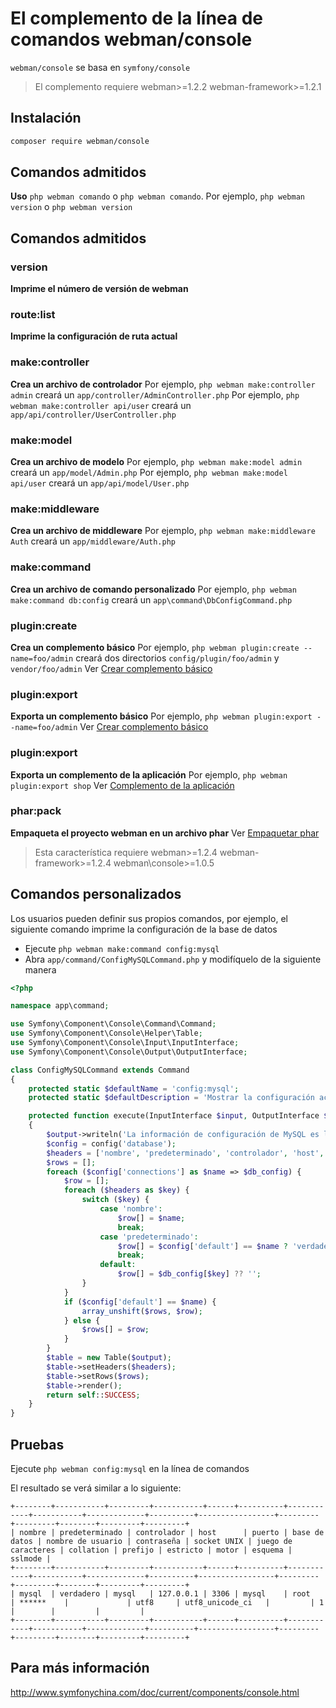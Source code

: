 # El complemento de la línea de comandos webman/console

`webman/console` se basa en `symfony/console`

> El complemento requiere webman>=1.2.2 webman-framework>=1.2.1

## Instalación

```sh
composer require webman/console
```

## Comandos admitidos
**Uso**
`php webman comando` o `php webman comando`.
Por ejemplo, `php webman version` o `php webman version`

## Comandos admitidos
### version
**Imprime el número de versión de webman**

### route:list
**Imprime la configuración de ruta actual**

### make:controller
**Crea un archivo de controlador**
Por ejemplo, `php webman make:controller admin` creará un `app/controller/AdminController.php`
Por ejemplo, `php webman make:controller api/user` creará un `app/api/controller/UserController.php`

### make:model
**Crea un archivo de modelo**
Por ejemplo, `php webman make:model admin` creará un `app/model/Admin.php`
Por ejemplo, `php webman make:model api/user` creará un `app/api/model/User.php`

### make:middleware
**Crea un archivo de middleware**
Por ejemplo, `php webman make:middleware Auth` creará un `app/middleware/Auth.php`

### make:command
**Crea un archivo de comando personalizado**
Por ejemplo, `php webman make:command db:config` creará un `app\command\DbConfigCommand.php`

### plugin:create
**Crea un complemento básico**
Por ejemplo, `php webman plugin:create --name=foo/admin` creará dos directorios `config/plugin/foo/admin` y `vendor/foo/admin`
Ver [Crear complemento básico](/doc/webman/plugin/create.html)

### plugin:export
**Exporta un complemento básico**
Por ejemplo, `php webman plugin:export --name=foo/admin`
Ver [Crear complemento básico](/doc/webman/plugin/create.html)

### plugin:export
**Exporta un complemento de la aplicación**
Por ejemplo, `php webman plugin:export shop`
Ver [Complemento de la aplicación](/doc/webman/plugin/app.html)

### phar:pack
**Empaqueta el proyecto webman en un archivo phar**
Ver [Empaquetar phar](/doc/webman/others/phar.html)
> Esta característica requiere webman>=1.2.4 webman-framework>=1.2.4 webman\console>=1.0.5

## Comandos personalizados
Los usuarios pueden definir sus propios comandos, por ejemplo, el siguiente comando imprime la configuración de la base de datos

* Ejecute `php webman make:command config:mysql`
* Abra `app/command/ConfigMySQLCommand.php` y modifíquelo de la siguiente manera

```php
<?php

namespace app\command;

use Symfony\Component\Console\Command\Command;
use Symfony\Component\Console\Helper\Table;
use Symfony\Component\Console\Input\InputInterface;
use Symfony\Component\Console\Output\OutputInterface;

class ConfigMySQLCommand extends Command
{
    protected static $defaultName = 'config:mysql';
    protected static $defaultDescription = 'Mostrar la configuración actual del servidor MySQL';

    protected function execute(InputInterface $input, OutputInterface $output)
    {
        $output->writeln('La información de configuración de MySQL es la siguiente:');
        $config = config('database');
        $headers = ['nombre', 'predeterminado', 'controlador', 'host', 'puerto', 'base de datos', 'nombre de usuario', 'contraseña', 'socket UNIX', 'juego de caracteres', 'collation', 'prefijo', 'estricto', 'motor', 'esquema', 'sslmode'];
        $rows = [];
        foreach ($config['connections'] as $name => $db_config) {
            $row = [];
            foreach ($headers as $key) {
                switch ($key) {
                    case 'nombre':
                        $row[] = $name;
                        break;
                    case 'predeterminado':
                        $row[] = $config['default'] == $name ? 'verdadero' : 'falso';
                        break;
                    default:
                        $row[] = $db_config[$key] ?? '';
                }
            }
            if ($config['default'] == $name) {
                array_unshift($rows, $row);
            } else {
                $rows[] = $row;
            }
        }
        $table = new Table($output);
        $table->setHeaders($headers);
        $table->setRows($rows);
        $table->render();
        return self::SUCCESS;
    }
}
```

## Pruebas

Ejecute `php webman config:mysql` en la línea de comandos

El resultado se verá similar a lo siguiente:

```plaintext
+--------+-----------+---------+-----------+------+----------+------------+-----------+-------------+----------+-----------------+---------+---------+--------+---------+---------+
| nombre | predeterminado | controlador | host      | puerto | base de datos | nombre de usuario | contraseña | socket UNIX | juego de caracteres | collation | prefijo | estricto | motor | esquema | sslmode |
+--------+-----------+---------+-----------+------+----------+------------+-----------+-------------+----------+-----------------+---------+---------+--------+---------+---------+
| mysql  | verdadero | mysql   | 127.0.0.1 | 3306 | mysql    | root       | ******    |             | utf8     | utf8_unicode_ci   |         | 1       |        |         |         |
+--------+-----------+---------+-----------+------+----------+------------+-----------+-------------+----------+-----------------+---------+---------+--------+---------+---------+
```

## Para más información
http://www.symfonychina.com/doc/current/components/console.html
